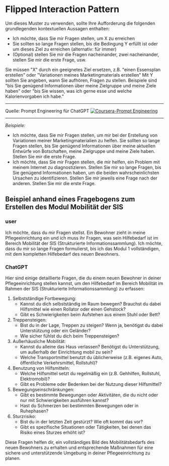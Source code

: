 # Flipped Interaction Pattern

Um dieses Muster zu verwenden, sollte Ihre Aufforderung die folgenden grundlegenden kontextuellen Aussagen enthalten:

* Ich möchte, dass Sie mir Fragen stellen, um X zu erreichen
* Sie sollten so lange Fragen stellen, bis die Bedingung Y erfüllt ist oder um dieses Ziel zu erreichen (alternativ: für immer)
* (Optional) stellen Sie mir die Fragen nacheinander, zwei nacheinander, stellen Sie mir die erste Frage, usw.

Sie müssen "X" durch ein geeignetes Ziel ersetzen, z.B. "einen Essensplan erstellen" oder "Variationen meines Marketingmaterials erstellen" Mit Y sollten Sie angeben, wann Sie aufhören, Fragen zu stellen. Beispiele sind "bis Sie genügend Informationen über meine Zielgruppe und meine Ziele haben" oder "bis Sie wissen, was ich gerne esse und welche Kalorienvorgaben ich habe."

---

Quelle: Prompt Engineering für ChatGPT [![Coursera-Prompt Engineering](https://img.shields.io/badge/Coursera-Prompt%20Engineering-0078D4)](https://www.coursera.org/learn/prompt-engineering/home/info)

---

_Beispiele:_

* Ich möchte, dass Sie mir Fragen stellen, um mir bei der Erstellung von Variationen meiner Marketingmaterialien zu helfen.  Sie sollten so lange Fragen stellen, bis Sie genügend Informationen über meine aktuellen Entwürfe von Botschaften, meine Zielgruppe und meine Ziele haben. Stellen Sie mir die erste Frage.
* Ich möchte, dass Sie mir Fragen stellen, die mir helfen, ein Problem mit meinem Internet zu diagnostizieren. Stellen Sie mir so lange Fragen, bis Sie genügend Informationen haben, um die beiden wahrscheinlichsten Ursachen zu identifizieren. Stellen Sie mir jeweils eine Frage nach der anderen. Stellen Sie mir die erste Frage.

## Beispiel anhand eines Fragebogens zum Erstellen des Modul Mobilität der SIS

### user

Ich möchte, dass du mir Fragen stellst. Ein Bewohner zieht in meine Pflegeeinrichtung ein und ich muss ihr Fragen, was sein Hilfebedarf ist im Bereich Mobilität der SIS (Strukturierte Informationssammlung). Ich möchte, dass du mir so lange Fragen formulierst, bis ich das Modul 1 vollständigen, mit dem kompletten Hilfebedarf des neuen Bewohners.

### ChatGPT

Hier sind einige detaillierte Fragen, die du einem neuen Bewohner in deiner Pflegeeinrichtung stellen kannst, um den Hilfebedarf im Bereich Mobilität im Rahmen der SIS (Strukturierte Informationssammlung) zu erfassen:

1. Selbstständige Fortbewegung:
    * Kannst du dich selbstständig im Raum bewegen? Brauchst du dabei Hilfsmittel wie einen Rollator oder einen Gehstock?
    * Gibt es Schwierigkeiten beim Aufstehen aus einem Stuhl oder Bett?
2. Treppensteigen:
    * Bist du in der Lage, Treppen zu steigen? Wenn ja, benötigst du dabei Unterstützung oder ein Geländer?
    * Wie sicher fühlst du dich beim Treppensteigen?
3. Außerhäusliche Mobilität:
    * Kannst du alleine das Haus verlassen? Benötigst du Unterstützung, um außerhalb der Einrichtung mobil zu sein?
    * Welche Transportmittel benutzt du üblicherweise (z.B. eigenes Auto, öffentliche Verkehrsmittel, Rollstuhl)?
4. Benutzung von Hilfsmitteln:
    * Welche Hilfsmittel setzt du regelmäßig ein (z.B. Gehhilfen, Rollstuhl, Elektromobil)?
    * Gibt es Probleme oder Bedenken bei der Nutzung dieser Hilfsmittel?
5. Bewegungseinschränkungen:
    * Gibt es bestimmte Bewegungen oder Aktivitäten, die du nicht oder nur mit Schwierigkeiten ausführen kannst?
    * Hast du Schmerzen bei bestimmten Bewegungen oder in Ruhephasen?
6. Sturzrisiko:
    * Bist du in der letzten Zeit gestürzt? Wie oft kommt das vor?
    * Gibt es spezifische Situationen oder Tätigkeiten, bei denen das Risiko eines Sturzes erhöht ist?

Diese Fragen helfen dir, ein vollständiges Bild des Mobilitätsbedarfs des neuen Bewohners zu erhalten und entsprechende Maßnahmen für eine sichere und unterstützende Umgebung in deiner Pflegeeinrichtung zu planen.
